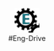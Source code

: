 <div align=center><img width="50" height="50" src="https://github.com/343830384/Eng/blob/master/img/80.png"/></div>
<div align=center>#Eng-Drive</div>